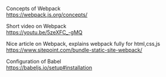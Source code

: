
Concepts of Webpack
<br>
https://webpack.js.org/concepts/

Short video on Webpack
<br>
https://youtu.be/5zeXFC_-gMQ

Nice article on Webpack, explains webpack fully for html,css,js
<br>
https://www.sitepoint.com/bundle-static-site-webpack/

Configuration of Babel
<br>
https://babeljs.io/setup#installation
